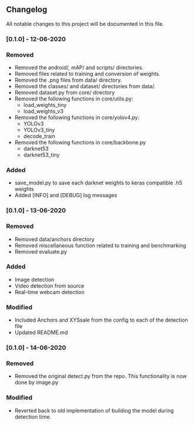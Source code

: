 ##  Changelog

All notable changes to this project will be documented in this file.

### [0.1.0]  - 12-06-2020

### Removed 

- Removed the android/, mAP/ and scripts/ directories.
- Removed files related to training and conversion of weights.
- Removed the .png files from data/ directory.
- Removed the classes/ and dataset/ directories from data/.
- Removed dataset.py from core/ directory
- Removed the following functions in core/utils.py:
  - load_weights_tiny
  - load_weights_v3
- Removed the following functions in core/yolov4.py:
  - YOLOv3
  - YOLOv3_tiny
  - decode_train
- Removed the following functions in core/backbone.py
  - darknet53
  - darknet53_tiny

### Added

- save_model.py to save each darknet weights to keras compatible .h5 weights 
- Added [INFO] and [DEBUG] log messages



### [0.1.0] - 13-06-2020

### Removed

-  Removed data/anchors directory
- Removed miscellaneous function related to training and benchmarking
- Removed evaluate.py

### Added

- Image detection
- Video detection from source
- Real-time webcam detection

### Modified

- Included Anchors and XYSsale from the config to each of the detection file
- Updated README.md 



### [0.1.0] - 14-06-2020

### Removed

- Removed the original detect.py from the repo. This functionality is now done by image.py 

### Modified

- Reverted back to old implementation of building the model during detection time.